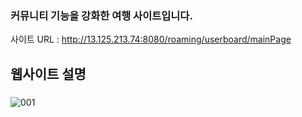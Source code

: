 
### 커뮤니티 기능을 강화한 여행 사이트입니다.

사이트 URL : http://13.125.213.74:8080/roaming/userboard/mainPage

## 웹사이트 설명

###
![001](https://user-images.githubusercontent.com/131675760/261490289-adddcd82-df6f-41ff-b682-2b5128c43871.png)
